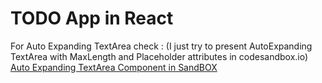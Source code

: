 # TODO App in React

For Auto Expanding TextArea check : (I just try to present AutoExpanding TextArea with MaxLength and Placeholder attributes in codesandbox.io)
[Auto Expanding TextArea Component in SandBOX](https://codesandbox.io/s/facebook-style-autoexpanding-text-area-with-maxlength-placeholder-and-remaining-characters-76s8e?fontsize=14&hidenavigation=1&theme=dark)
